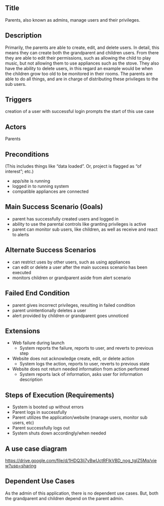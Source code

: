 ## Title 
Parents, also known as admins, manage users and their privileges.

## Description

Primarily, the parents are able to create, edit, and delete users. In detail, this means they can create both the grandparent and children users. From there they are able to edit their permissions, such as allowing the child to play music, but not allowing them to use appliances such as the stove. They also have the ability to delete users, in this regard an example would be when the children grow too old to be monitored in their rooms. The parents are able to do all things, and are in charge of distributing these privileges to the sub users.

## Triggers 

creation of a user with successful login prompts the start of this use case

## Actors 
Parents

## Preconditions 
(This includes things like “data loaded”. Or, project is flagged as “of interest”; etc.)
- app/site is running
- logged in to running system
- compatible appliances are connected

## Main Success Scenario (Goals)

- parent has successfully created users and logged in
- ability to use the parental controls like granting privileges is active
- parent can monitor sub users, like children, as well as receive and react to alerts

## Alternate Success Scenarios 

- can restrict uses by other users, such as using appliances
- can edit or delete a user after the main success scenario has been executed
- monitors children or grandparent aside from alert scenario

## Failed End Condition 

- parent gives incorrect privileges, resulting in failed condition
- parent unintentionally deletes a user
- alert provided by children or grandparent goes unnoticed

## Extensions

- Web failure during launch
  - System reports the failure, reports to user, and reverts to previous step
- Website does not acknowledge create, edit, or delete action
  - System logs the action, reports to user, reverts to previous state
- Website does not return needed information from action performed
  - System reports lack of information, asks user for information description


## Steps of Execution (Requirements)

- System is booted up without errors
- Parent logs in successfully
- Parent utilizes the application/website (manage users, monitor sub users, etc)
- Parent successfully logs out
- System shuts down accordingly/when needed 

## A use case diagram

https://drive.google.com/file/d/1HDQ3li7yBwUctRFIkVBD_nog_tgIZ5Mq/view?usp=sharing

## Dependent Use Cases

As the admin of this application, there is no dependent use cases. But, both the grandparent and children depend on the parent admin.